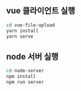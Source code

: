 ## vue 클라이언트 실행 

```bash
cd vue-file-upload
yarn install
yarn serve
```

## node 서버 실행 

```bash
cd node-server
npm install 
npm run server 
```